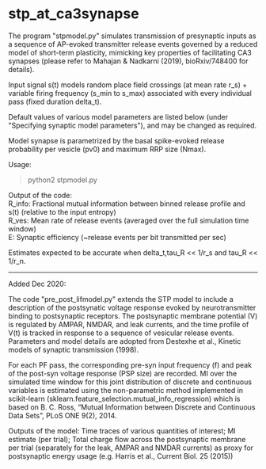 # stp_at_ca3synapse

The program "stpmodel.py" simulates transmission of presynaptic inputs as a sequence of AP-evoked transmitter release events governed by 
a reduced model of short-term plasticity, mimicking key properties of facilitating CA3 synapses (please refer to Mahajan & Nadkarni (2019), bioRxiv/748400 for details).

Input signal s(t) models random place field crossings (at mean rate r_s) + variable firing frequency (s_min to s_max)
associated with every individual pass (fixed duration delta_t).

Default values of various model parameters are listed below (under "Specifying synaptic model parameters"), and may be changed as required.

Model synapse is parametrized by the basal spike-evoked release probability per vesicle (pv0) and maximum RRP size (Nmax).

Usage:
>python2 stpmodel.py

Output of the code:<br/>
R_info: Fractional mutual information between binned release profile and s(t) (relative to the input entropy)<br/>
R_ves: Mean rate of release events (averaged over the full simulation time window)<br/>
E: Synaptic efficiency (~release events per bit transmitted per sec)

Estimates expected to be accurate when delta_t,tau_R << 1/r_s and tau_R << 1/r_n.


---------------
Added Dec 2020:

The code "pre_post_lifmodel.py" extends the STP model to include a description of the postsynatic voltage response evoked by neurotransmitter binding to postsynaptic receptors. The postsynaptic membrane potential (V) is regulated by AMPAR, NMDAR, and leak currents, and the time profile of V(t) is tracked in response to a sequence of vesicular release events. Parameters and model details are adopted from Destexhe et al., Kinetic models of synaptic transmission (1998).

For each PF pass, the corresponding pre-syn input frequency (f) and peak of the post-syn voltage response (PSP size) are recorded. MI over the simulated time window for this joint distribution of discrete and continuous variables is estimated using the non-parametric method implemented in scikit-learn (sklearn.feature_selection.mutual_info_regression) which is based on B. C. Ross, “Mutual Information between Discrete and Continuous Data Sets”, PLoS ONE 9(2), 2014.

Outputs of the model:
Time traces of various quantities of interest;
MI estimate (per trial);
Total charge flow across the postsynaptic membrane per trial (separately for the leak, AMPAR and NMDAR currents) as proxy for postsynaptic energy usage (e.g. Harris et al., Current Biol. 25 (2015))
